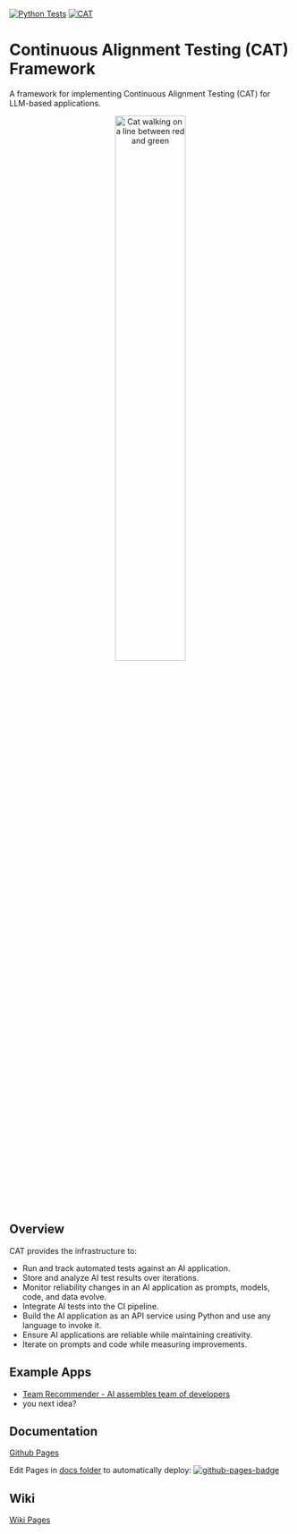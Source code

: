 [![Python Tests][python-tests-badge]][python-tests-link]
[![CAT][cat-badge]][cat-link]
# Continuous Alignment Testing (CAT) Framework
A framework for implementing Continuous Alignment Testing (CAT) for LLM-based applications.

<p align="center">
  <img src="https://repository-images.githubusercontent.com/936933212/c5f6816f-f5e4-4f6e-8c7c-35bb905999c0" alt="Cat walking on a line between red and green" width="50%">
</p>

## Overview
CAT provides the infrastructure to:
- Run and track automated tests against an AI application.
- Store and analyze AI test results over iterations.
- Monitor reliability changes in an AI application as prompts, models, code, and data evolve.
- Integrate AI tests into the CI pipeline.
- Build the AI application as an API service using Python and use any language to invoke it.
- Ensure AI applications are reliable while maintaining creativity.
- Iterate on prompts and code while measuring improvements.
  
## Example Apps

- [Team Recommender - AI assembles team of developers](examples/team_recommender/readme.md)
- you next idea?
  
## Documentation
[Github Pages][github-pages-index]

Edit Pages in [docs folder](docs) to automatically deploy: [![github-pages-badge]][github-pages-deploy-link]

## Wiki
[Wiki Pages][wiki]

[python-tests-badge]: https://github.com/thisisartium/continuous-alignment-testing/actions/workflows/python-tests.yml/badge.svg
[python-tests-link]: https://github.com/thisisartium/continuous-alignment-testing/actions/workflows/python-tests.yml
[cat-badge]: https://github.com/thisisartium/continuous-alignment-testing/actions/workflows/cat-test-examples.yml/badge.svg
[cat-link]: https://github.com/thisisartium/continuous-alignment-testing/actions/workflows/cat-test-examples.yml
[wiki]: https://github.com/thisisartium/continuous-alignment-testing/wiki
[github-pages-index]: https://thisisartium.github.io/continuous-alignment-testing/
[github-pages-source]: https://github.com/thisisartium/continuous-alignment-testing/tree/main/docs
[github-pages-badge]: https://github.com/thisisartium/continuous-alignment-testing/actions/workflows/pages/pages-build-deployment/badge.svg
[github-pages-deploy-link]: https://github.com/thisisartium/continuous-alignment-testing/actions/workflows/pages/pages-build-deployment
